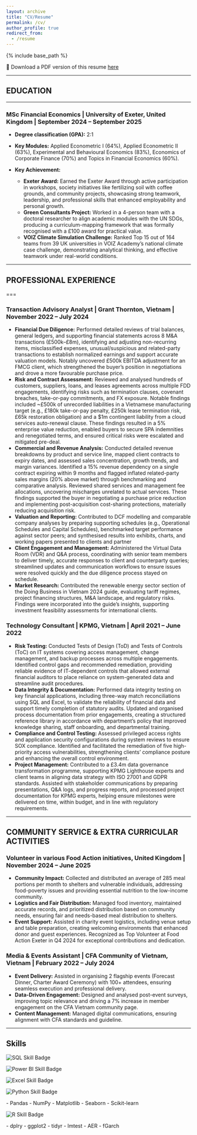 ```yaml
---
layout: archive
title: "CV/Resume"
permalink: /cv/
author_profile: true
redirect_from:
  - /resume
---
```


{% include base_path %}

📎 Download a PDF version of this resume [here](/files/Resume_2025.pdf)

---
## EDUCATION
***

### MSc Financial Economics | University of Exeter, United Kingdom | September 2024 – September 2025
*   **Degree classification (GPA):** 2:1
*   **Key Modules:** Applied Econometric I (64%), Applied Econometric II (63%), Experimental and Behavioural Economics (83%), Economics of Corporate Finance (70%) and Topics in Financial Economics (60%).

*   **Key Achievement:**
    *   **Exeter Award:** Earned the Exeter Award through active participation in workshops, society initiatives like fertilizing soil with coffee grounds, and community projects, showcasing strong teamwork, leadership, and professional skills that enhanced employability and personal growth.
    *   **Green Consultants Project:** Worked in a 4-person team with a doctoral researcher to align academic modules with the UN SDGs, producing a curriculum-mapping framework that was formally recognised with a £100 award for practical value.
    *   **VOIZ Climate Simulation Challenge:** Ranked Top 15 out of 164 teams from 39 UK universities in VOIZ Academy’s national climate case challenge, demonstrating analytical thinking, and effective teamwork under real-world conditions.

---
## PROFESSIONAL EXPERIENCE
===

### Transaction Advisory Analyst | Grant Thornton, Vietnam | November 2022 – July 2024 

- **Financial Due Diligence:** Performed detailed reviews of trial balances, general ledgers, and supporting financial statements across 8 M&A transactions (£500k–£8m), identifying and adjusting non-recurring items, misclassified expenses, unusual/suspicious and related-party transactions to establish normalized earnings and support accurate valuation models. Notably uncovered £500k EBITDA adjustment for an FMCG client, which strengthened the buyer’s position in negotiations and drove a more favourable purchase price.
- **Risk and Contract Assessment:** Reviewed and analysed hundreds of customers, suppliers, loans, and leases agreements across multiple FDD engagements, identifying risks such as termination clauses, covenant breaches, take-or-pay commitments, and FX exposure. Notable findings included ~£500k of unrecorded liabilities in a Vietnamese manufacturing target (e.g., £180k take-or-pay penalty, £250k lease termination risk, £65k restoration obligation) and a $1m contingent liability from a cloud services auto-renewal clause. These findings resulted in a 5% enterprise value reduction, enabled buyers to secure SPA indemnities and renegotiated terms, and ensured critical risks were escalated and mitigated pre-deal.
- **Commercial and Revenue Analysis:** Conducted detailed revenue breakdowns by product and service line, mapped client contracts to expiry dates, and assessed sales concentration, growth trends, and margin variances. Identified a 15% revenue dependency on a single contract expiring within 9 months and flagged inflated related-party sales margins (20% above market) through benchmarking and comparative analysis. Reviewed shared services and management fee allocations, uncovering mischarges unrelated to actual services. These findings supported the buyer in negotiating a purchase price reduction and implementing post-acquisition cost-sharing protections, materially reducing acquisition risk.
- **Valuation and Reporting:** Contributed to DCF modelling and comparable company analyses by preparing supporting schedules (e.g., Operational Schedules and Capital Schedules), benchmarked target performance against sector peers; and synthesised results into exhibits, charts, and working papers presented to clients and partner
- **Client Engagement and Management:** Administered the Virtual Data Room (VDR) and Q&A process, coordinating with senior team members to deliver timely, accurate responses to client and counterparty queries; streamlined updates and communication workflows to ensure issues were resolved quickly and the due diligence process stayed on schedule.
- **Market Research:** Contributed the renewable energy sector section of the Doing Business in Vietnam 2024 guide, evaluating tariff regimes, project financing structures, M&A landscape, and regulatory risks. Findings were incorporated into the guide’s insights, supporting investment feasibility assessments for international clients.

### Technology Consultant | KPMG, Vietnam | April 2021 – June 2022

- **Risk Testing:** Conducted Tests of Design (ToD) and Tests of Controls (ToC) on IT systems covering access management, change management, and backup processes across multiple engagements. Identified control gaps and recommended remediation, providing reliable evidence of IT-dependent controls that allowed external financial auditors to place reliance on system-generated data and streamline audit procedures.
- **Data Integrity & Documentation:** Performed data integrity testing on key financial applications, including three-way match reconciliations using SQL and Excel, to validate the reliability of financial data and support timely completion of statutory audits. Updated and organised process documentation from prior engagements, creating a structured reference library in accordance with department’s policy that improved knowledge sharing, staff onboarding, and departmental training.
- **Compliance and Control Testing:** Assessed privileged access rights and application security configurations during system reviews to ensure SOX compliance. Identified and facilitated the remediation of five high-priority access vulnerabilities, strengthening clients’ compliance posture and enhancing the overall control environment.
- **Project Management:** Contributed to a £3.4m data governance transformation programme, supporting KPMG Lighthouse experts and client teams in aligning data strategy with ISO 27001 and GDPR standards. Assisted with stakeholder communications by preparing presentations, Q&A logs, and progress reports, and processed project documentation for KPMG experts, helping ensure milestones were delivered on time, within budget, and in line with regulatory requirements.

---
## COMMUNITY SERVICE & EXTRA CURRICULAR ACTIVITIES

### Volunteer in various Food Action initiatives, United Kingdom | November 2024 – June 2025
- **Community Impact:** Collected and distributed an average of 285 meal portions per month to shelters and vulnerable individuals, addressing food-poverty issues and providing essential nutrition to the low-income community.
- **Logistics and Fair Distribution:** Managed food inventory, maintained accurate records, and prioritized distribution based on community needs, ensuring fair and needs-based meal distribution to shelters.
- **Event Support:** Assisted in charity event logistics, including venue setup and table preparation, creating welcoming environments that enhanced donor and guest experiences. Recognized as Top Volunteer at Food Action Exeter in Q4 2024 for exceptional contributions and dedication.

### Media & Events Assistant | CFA Community of Vietnam, Vietnam | February 2022 – July 2024
- **Event Delivery:** Assisted in organising 2 flagship events (Forecast Dinner, Charter Award Ceremony) with 100+ attendees, ensuring seamless execution and professional delivery.
- **Data-Driven Engagement:** Designed and analysed post-event surveys, improving topic relevance and driving a 7% increase in member engagement on the CFA Vietnam community page.
- **Content Management:** Managed digital communications, ensuring alignment with CFA standards and guideline.

---
## Skills
<p>
  <img src="https://img.shields.io/badge/SQL-Intermediate-4479A1?style=flat&logo=mysql&logoColor=white" alt="SQL Skill Badge">
</p>

<p>
  <img src="https://img.shields.io/badge/Power%20BI-Advanced-F2C811?style=flat&logo=powerbi&logoColor=white" alt="Power BI Skill Badge">
</p>

<p>
  <img src="https://img.shields.io/badge/Excel-Advanced-217346?style=flat&logo=microsoft-excel&logoColor=white" alt="Excel Skill Badge">
</p>

<p>
  <img src="https://img.shields.io/badge/Python-Intermediate-3776AB?style=flat&logo=python&logoColor=white" alt="Python Skill Badge">
</p>
- Pandas  
- NumPy  
- Matplotlib
- Seaborn  
- Scikit-learn  

<p>
  <img src="https://img.shields.io/badge/R-Intermediate-276DC3?style=flat&logo=r&logoColor=white" alt="R Skill Badge">
</p> 
- dplry
- ggplot2
- tidyr
- lmtest
- AER
- fGarch



<!--
Skills
======
* Skill 1
* Skill 2
  * Sub-skill 2.1
  * Sub-skill 2.2
  * Sub-skill 2.3
* Skill 3

Publications
======
  <ul>{% for post in site.publications reversed %}
    {% include archive-single-cv.html %}
  {% endfor %}</ul>
  
Talks
======
  <ul>{% for post in site.talks reversed %}
    {% include archive-single-talk-cv.html  %}
  {% endfor %}</ul>
  
Teaching
======
  <ul>{% for post in site.teaching reversed %}
    {% include archive-single-cv.html %}
  {% endfor %}</ul>
  
Service and leadership
======
* Currently signed in to 43 different slack teams
-->